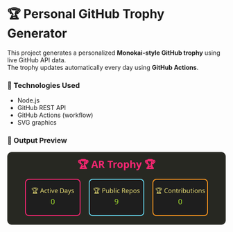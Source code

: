# 🏆 Personal GitHub Trophy Generator

This project generates a personalized **Monokai-style GitHub trophy** using live GitHub API data.  
The trophy updates automatically every day using **GitHub Actions**.

### 🧩 Technologies Used
- Node.js  
- GitHub REST API  
- GitHub Actions (workflow)  
- SVG graphics  

### 📄 Output Preview
![Ayush’s Trophy](https://raw.githubusercontent.com/Ayushrai9142/ayush-trophy/main/trophy.svg)



